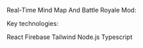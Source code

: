 Real-Time Mind Map And Battle Royale Mod:

Key technologies:

React
Firebase
Tailwind
Node.js
Typescript
